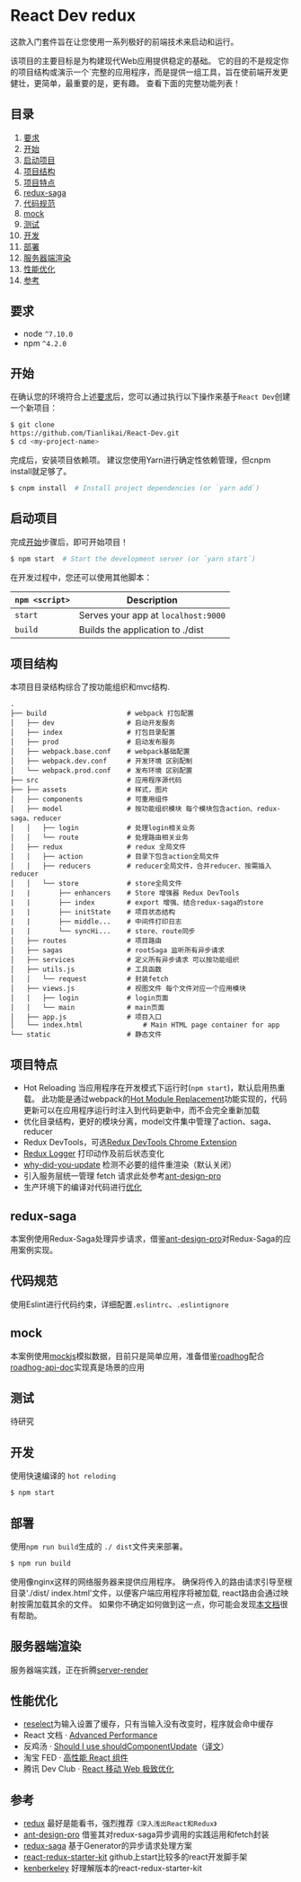 # React Dev redux

这款入门套件旨在让您使用一系列极好的前端技术来启动和运行。

该项目的主要目标是为构建现代Web应用提供稳定的基础。 它的目的不是规定你的项目结构或演示一个`完整的应用程序，而是提供一组工具，旨在使前端开发更健壮，更简单，最重要的是，更有趣。 查看下面的完整功能列表！

## 目录
1. [要求](#要求)
1. [开始](#开始)
1. [启动项目](#启动项目)
1. [项目结构](#项目结构)
1. [项目特点](#项目特点)
1. [redux-saga](#redux-saga)
1. [代码规范](#代码规范)
1. [mock](#mock)
1. [测试](#测试)
1. [开发](#开发)
1. [部署](#部署)
1. [服务器端渲染](#服务器端渲染)
1. [性能优化](#性能优化)
1. [参考](#参考)

## 要求
* node `^7.10.0`
* npm `^4.2.0`

## 开始

在确认您的环境符合上述[要求](#要求)后，您可以通过执行以下操作来基于`React Dev`创建一个新项目：

```bash
$ git clone 
https://github.com/Tianlikai/React-Dev.git 
$ cd <my-project-name>
```

完成后，安装项目依赖项。 建议您使用Yarn进行确定性依赖管理，但cnpm install就足够了。

```bash
$ cnpm install  # Install project dependencies (or `yarn add`)
```

## 启动项目

完成[开始](#开始)步骤后，即可开始项目！

```bash
$ npm start  # Start the development server (or `yarn start`)
```

在开发过程中，您还可以使用其他脚本：

|`npm <script>`    |Description|
|-------------------|-----------|
|`start`            |Serves your app at `localhost:9000`|
|`build`            |Builds the application to ./dist|

## 项目结构

本项目目录结构综合了按功能组织和mvc结构.

```
.
├── build                    # webpack 打包配置
│   ├── dev                  # 启动开发服务
│   ├── index                # 打包目录配置
│   ├── prod                 # 启动发布服务
│   ├── webpack.base.conf    # webpack基础配置
│   ├── webpack.dev.conf     # 开发环境 区别配制
│   └── webpack.prod.conf    # 发布环境 区别配置
├── src                      # 应用程序源代码
├── ├── assets               # 样式，图片
│   ├── components           # 可重用组件
│   ├── model                # 按功能组织模块 每个模块包含action、redux-saga、reducer
│   │   ├── login            # 处理login相关业务
│   │   └── route            # 处理路由相关业务
│   ├── redux                # redux 全局文件
│   │   ├── action           # 目录下包含action全局文件
│   │   ├── reducers         # reducer全局文件，合并reducer、按需插入reducer
│   │   └── store            # store全局文件
|   |       ├── enhancers    # Store 增强器 Redux DevTools
|   |       ├── index        # export 增强、结合redux-saga的store
|   |       ├── initState    # 项目状态结构
|   |       ├── middle...    # 中间件打印日志
|   |       └── syncHi...    # store、route同步
│   ├── routes               # 项目路由
│   ├── sagas                # rootSaga 监听所有异步请求
│   ├── services             # 定义所有异步请求 可以按功能组织
│   ├── utils.js             # 工具函数 
│   │   └── request          # 封装fetch 
│   ├── views.js             # 视图文件 每个文件对应一个应用模块
│   │   ├── login            # login页面
│   │   └── main             # main页面
│   ├── app.js               # 项目入口
│   └── index.html               # Main HTML page container for app
└── static                   # 静态文件
```

## 项目特点

* Hot Reloading 当应用程序在开发模式下运行时(`npm start`)，默认启用热重载。 此功能是通过webpack的[Hot Module Replacement][Hot Module Replacement]功能实现的，代码更新可以在应用程序运行时注入到代码更新中，而不会完全重新加载
* 优化目录结构，更好的模块分离，model文件集中管理了action、saga、reducer
* Redux DevTools，可选[Redux DevTools Chrome Extension][Redux DevTools Chrome Extension]
* [Redux Logger][redux-logger] 打印动作及前后状态变化
* [why-did-you-update][why-did-u-update] 检测不必要的组件重渲染（默认关闭）
* 引入服务层统一管理 fetch 请求此处参考[ant-design-pro][ant-design-pro]
* 生产环境下的编译对代码进行[优化][react-optimize]

## redux-saga
本案例使用Redux-Saga处理异步请求，借鉴[ant-design-pro][ant-design-pro]对Redux-Saga的应用案例实现。

## 代码规范
使用Eslint进行代码约束，详细配置`.eslintrc`、`.eslintignore`

## mock
本案例使用[mockjs][mockjs]模拟数据，目前只是简单应用，准备借鉴[roadhog](https://github.com/sorrycc/roadhog)配合[roadhog-api-doc](https://github.com/nikogu/roadhog-api-doc)实现真是场景的应用

## 测试
待研究

## 开发
使用快速编译的 `hot reloding`
```bash
$ npm start 
```

## 部署
使用`npm run build`生成的 `./ dist`文件夹来部署。
```bash
$ npm run build 
```
使用像nginx这样的网络服务器来提供应用程序。 确保将传入的路由请求引导至根目录'./dist/ index.html'文件，以便客户端应用程序将被加载, react路由会通过映射按需加载其余的文件。 如果你不确定如何做到这一点，你可能会发现[本文档][configuring-your-server]很有帮助。

## 服务器端渲染
服务器端实践，正在折腾[server-render][server-render]

## 性能优化
* [reselect](https://github.com/reactjs/reselect)为输入设置了缓存，只有当输入没有改变时，程序就会命中缓存
* React 文档 · [Advanced Performance](https://facebook.github.io/react/docs/advanced-performance.html)
* 反鸡汤 · [Should I use shouldComponentUpdate](http://jamesknelson.com/should-i-use-shouldcomponentupdate/)（[译文](http://www.infoq.com/cn/news/2016/07/react-shouldComponentUpdate)）
* 淘宝 FED · [高性能 React 组件](http://taobaofed.org/blog/2016/08/12/optimized-react-components/)
* 腾讯 Dev Club · [React 移动 Web 极致优化](http://dev.qq.com/topic/579083d1c9da73584b02587d)

## 参考

* [redux](https://github.com/reactjs/redux) 最好是能看书，强烈推荐`《深入浅出React和Redux》`
* [ant-design-pro](https://github.com/ant-design/ant-design-pro/) 借鉴其对redux-saga异步调用的实践运用和fetch封装
* [redux-saga](https://github.com/redux-saga/redux-saga) 基于Generator的异步请求处理方案
* [react-redux-starter-kit](https://github.com/davezuko/react-redux-starter-kit) github上start比较多的react开发脚手架
* [kenberkeley](https://github.com/kenberkeley/react-demo.git) 好理解版本的react-redux-starter-kit

[mockjs]: http://mockjs.com
[ant-design-pro]: https://github.com/ant-design/ant-design-pro/tree/master/src/models
[server-render]: https://github.com/redux-saga/redux-saga/tree/master/examples/real-world
[configuring-your-server]: https://github.com/reactjs/react-router/blob/master/docs/guides/Histories.md#configuring-your-server
[Hot Module Replacement]: https://webpack.github.io/docs/hot-module-replacement.html
[ant-design-pro]: https://github.com/ant-design/ant-design-pro/blob/master/src/utils/request.js
[Redux DevTools Chrome Extension]:https://chrome.google.com/webstore/detail/redux-devtools/lmhkpmbekcpmknklioeibfkpmmfibljd
[redux-logger]: https://github.com/evgenyrodionov/redux-logger
[why-did-u-update]: https://github.com/garbles/why-did-you-update
[react-optimize]: https://github.com/thejameskyle/babel-react-optimize
